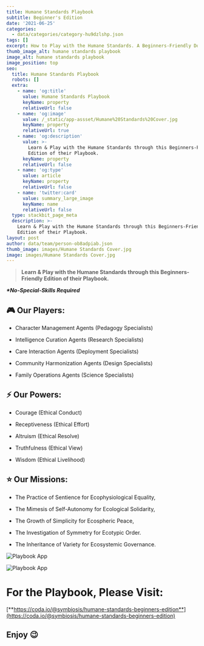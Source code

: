 ```yaml
---
title: Humane Standards Playbook
subtitle: Beginner's Edition
date: '2021-06-25'
categories:
  - data/categories/category-hu9dzlshp.json
tags: []
excerpt: How to Play with the Humane Standards. A Beginners-Friendly Documentation.
thumb_image_alt: humane standards playbook
image_alt: humane standards playbook
image_position: top
seo:
  title: Humane Standards Playbook
  robots: []
  extra:
    - name: 'og:title'
      value: Humane Standards Playbook
      keyName: property
      relativeUrl: false
    - name: 'og:image'
      value: /_static/app-assset/Humane%20Standards%20Cover.jpg
      keyName: property
      relativeUrl: true
    - name: 'og:description'
      value: >-
        Learn & Play with the Humane Standards through this Beginners-Friendly
        Edition of their Playbook.
      keyName: property
      relativeUrl: false
    - name: 'og:type'
      value: article
      keyName: property
      relativeUrl: false
    - name: 'twitter:card'
      value: summary_large_image
      keyName: name
      relativeUrl: false
  type: stackbit_page_meta
  description: >-
    Learn & Play with the Humane Standards through this Beginners-Friendly
    Edition of their Playbook.
layout: post
author: data/team/person-ob8adpiab.json
thumb_image: images/Humane Standards Cover.jpg
image: images/Humane Standards Cover.jpg
---
```

> **Learn & Play with the Humane Standards through this Beginners-Friendly Edition of their Playbook.**

***\*No-Special-Skills Required***

###

## 🎮 Our Players:

*   Character Management Agents (Pedagogy Specialists)

*   Intelligence Curation Agents (Research Specialists)

*   Care Interaction Agents (Deployment Specialists)

*   Community Harmonization Agents (Design Specialists)

*   Family Operations Agents (Science Specialists)

###

## ⚡ Our Powers:

*   Courage (Ethical Conduct)

*   Receptiveness (Ethical Effort)

*   Altruism (Ethical Resolve)

*   Truthfulness (Ethical View)

*   Wisdom (Ethical Livelihood)

###

## ⭐ Our Missions:

*   The Practice of Sentience for Ecophysiological Equality,

*   The Mimesis of Self-Autonomy for Ecological Solidarity,

*   The Growth of Simplicity for Ecospheric Peace,

*   The Investigation of Symmetry for Ecotypic Order.

*   The Inheritance of Variety for Ecosystemic Governance.

![Playbook App](images/Playbook_app.png)

![Playbook App](/_static/app-assets/Playbook_app.png)

# For the Playbook, Please Visit:

[**https://coda.io/@symbiosis/humane-standards-beginners-edition**](https://coda.io/@symbiosis/humane-standards-beginners-edition)

## Enjoy 😉
